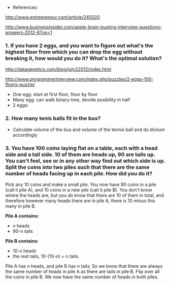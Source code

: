 * References:

http://www.entrepreneur.com/article/245020

http://www.businessinsider.com/apple-brain-busting-interview-questions-answers-2012-6?op=1

### 1. If you have 2 eggs, and you want to figure out what's the highest floor from which you can drop the egg without breaking it, how would you do it? What's the optimal solution?

http://datagenetics.com/blog/july22012/index.html

http://www.programmerinterview.com/index.php/puzzles/2-eggs-100-floors-puzzle/

* One egg: start at first floor, floor by floor
* Many egg: can walk binary-tree, devide posibility in half
* 2 eggs:


### 2. How many tenis balls fit in the bus?

* Calculate volume of the bus and volume of the tennis ball and do divison accordingly

### 3. You have 100 coins laying flat on a table, each with a head side and a tail side. 10 of them are heads up, 90 are tails up. You can't feel, see or in any other way find out which side is up. Split the coins into two piles such that there are the same number of heads facing up in each pile. How did you do it?

Pick any 10 coins and make a small pile. You now have 90 coins in a pile (call it pile A), and 10 coins in a new pile (call it pile B).  You don't know where the heads are, but you do know that there are 10 of them in total, and therefore however many heads there are in pile A, there is 10 minus this many in pile B.

**Pile A contains:**
- n heads
- 90-n tails

**Pile B contains:**
- 10-n heads
- the rest tails, 10-(10-n) = n tails.

Pile A has n heads, and pile B has n tails; So we know that there are always the same number of heads in pile A as there are tails in pile B. Flip over all the coins in pile B. We now have the same number of heads in both piles.
